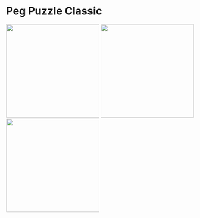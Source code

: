 # Peg Puzzle Classic

<img width="250" src="https://github.com/kodydeda4/Peggy/assets/45678211/7511572d-11a9-4dbd-b769-4c8f9450045f"/>
<img width="250" src="https://github.com/kodydeda4/Peggy/assets/45678211/391a0d4b-99d1-4391-a34f-0c14ca5147a4"/>
<img width="250" src="https://github.com/kodydeda4/Peggy/assets/45678211/2e7faf5c-0de4-4c65-85e5-32c8c84a3492"/>
